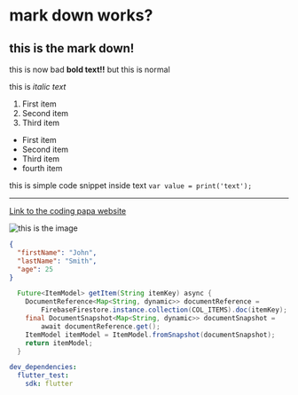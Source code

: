 # mark down works?
## this is the mark down!

this is now bad **bold text!!** but this is normal

this is *italic text*


1. First item
2. Second item
3. Third item

- First item
- Second item
- Third item
- fourth item

this is simple code snippet inside text `var value = print('text');`

---

[Link to the coding papa website](www.thecodingpapa.com)

![this is the image](https://picsum.photos/200)


```json
{
  "firstName": "John",
  "lastName": "Smith",
  "age": 25
}
```

```java
  Future<ItemModel> getItem(String itemKey) async {
    DocumentReference<Map<String, dynamic>> documentReference =
        FirebaseFirestore.instance.collection(COL_ITEMS).doc(itemKey);
    final DocumentSnapshot<Map<String, dynamic>> documentSnapshot =
        await documentReference.get();
    ItemModel itemModel = ItemModel.fromSnapshot(documentSnapshot);
    return itemModel;
  }
```

```yaml
dev_dependencies:
  flutter_test:
    sdk: flutter
```
